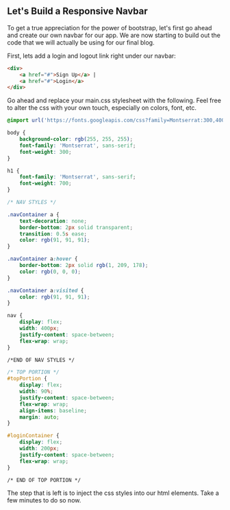 ## Let's Build a Responsive Navbar

To get a true appreciation for the power of bootstrap, let's first go ahead and create our own navbar for our app. We are now starting to build out the code that we will actually be using for our final blog.

First, lets add a login and logout link right under our navbar: 
```html
<div>
	<a href="#">Sign Up</a> |
	<a href="#">Login</a>
</div>
```

Go ahead and replace your main.css stylesheet with the following. Feel free to alter the css with your own touch, especially on colors, font, etc. 

```css
@import url('https://fonts.googleapis.com/css?family=Montserrat:300,400,700');

body {
	background-color: rgb(255, 255, 255);
	font-family: 'Montserrat', sans-serif;
	font-weight: 300;
}

h1 {
	font-family: 'Montserrat', sans-serif;
	font-weight: 700;
}

/* NAV STYLES */

.navContainer a {
	text-decoration: none;   
	border-bottom: 2px solid transparent;    
  	transition: 0.5s ease;
  	color: rgb(91, 91, 91);
}

.navContainer a:hover {
  	border-bottom: 2px solid rgb(1, 209, 178);
  	color: rgb(0, 0, 0);
}

.navContainer a:visited {
  	color: rgb(91, 91, 91);
}

nav {
	display: flex;
	width: 400px;
	justify-content: space-between;
	flex-wrap: wrap;
}

/*END OF NAV STYLES */

/* TOP PORTION */
#topPortion {
	display: flex;
	width: 90%;
	justify-content: space-between;
	flex-wrap: wrap;
	align-items: baseline;
	margin: auto;
}

#loginContainer {
	display: flex;
	width: 200px;
	justify-content: space-between;
	flex-wrap: wrap;
}

/* END OF TOP PORTION */
```

The step that is left is to inject the css styles into our html elements. Take a few minutes to do so now.
